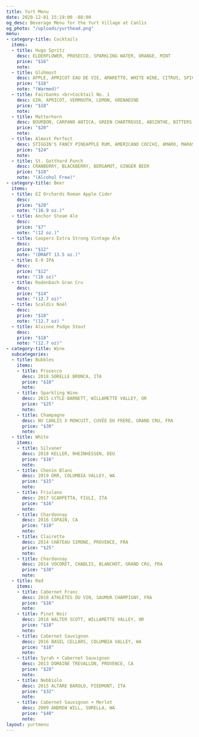 ```yaml
---
title: Yurt Menu
date: 2020-12-01 15:19:00 -08:00
og_desc: Beverage Menu for the Yurt Village at Canlis
og_photo: "/uploads/yurthead.png"
menu:
- category-title: Cocktails
  items:
  - title: Hugo Spritz
    desc: ELDERFLOWER, PROSECCO, SPARKLING WATER, ORANGE, MINT
    price: "$16"
    note: 
  - title: Glühmost
    desc: APPLE, APRICOT EAU DE VIE, AMARETTO, WHITE WINE, CITRUS, SPICES
    price: "$18"
    note: "(Warmed)"
  - title: Fairbanks <br>Cocktail No. 1
    desc: GIN, APRICOT, VERMOUTH, LEMON, GRENADINE
    price: "$18"
    note: 
  - title: Matterhorn
    desc: BOURBON, CARPANO ANTICA, GREEN CHARTREUSE, ABSINTHE, BITTERS
    price: "$20"
    note: 
  - title: Almost Perfect
    desc: STIGGIN'S FANCY PINEAPPLE RUM, AMERICANO COCCHI, AMARO, MARASCHINO, BITTERS
    price: "$24"
    note: 
  - title: St. Gotthard Punch
    desc: CRANBERRY, BLACKBERRY, BERGAMOT, GINGER BEER
    price: "$10"
    note: "(Alcohol Free)"
- category-title: Beer
  items:
  - title: EZ Orchards Roman Apple Cider
    desc: 
    price: "$20"
    note: "(16.9 oz.)"
  - title: Anchor Steam Ale
    desc: 
    price: "$7"
    note: "(12 oz.)"
  - title: Coopers Extra Strong Vintage Ale
    desc: 
    price: "$12"
    note: "(DRAFT 13.5 oz.)"
  - title: E-9 IPA
    desc: 
    price: "$12"
    note: "(16 oz)"
  - title: Rodenbach Gran Cru
    desc: 
    price: "$14"
    note: "(12.7 oz)"
  - title: Scaldis Noël
    desc: 
    price: "$18"
    note: "(12.7 oz) "
  - title: Alvinne Podge Stout
    desc: 
    price: "$18"
    note: "(12.7 oz)"
- category-title: Wine
  subcategories:
  - title: Bubbles
    items:
    - title: Prosecco
      desc: 2018 SORELLE BRONCA, ITA
      price: "$18"
      note: 
    - title: Sparkling Wine
      desc: 2015 LYTLE-BARNETT, WILLAMETTE VALLEY, OR
      price: "$25"
      note: 
    - title: Champagne
      desc: NV CANLIS X MONCUIT, CUVÉE DU FRÉRE, GRAND CRU, FRA
      price: "$30"
      note: 
  - title: White
    items:
    - title: Silvaner
      desc: 2018 KELLER, RHEINHESSEN, DEU
      price: "$16"
      note: 
    - title: Chenin Blanc
      desc: 2019 ORR, COLUMBIA VALLEY, WA
      price: "$15"
      note: 
    - title: Friulano
      desc: 2017 SCARPETTA, FIULI, ITA
      price: "$16"
      note: 
    - title: Chardonnay
      desc: 2016 COPAIN, CA
      price: "$18"
      note: 
    - title: Clairette
      desc: 2014 CHÂTEAU SIMONE, PROVENCE, FRA
      price: "$25"
      note: 
    - title: Chardonnay
      desc: 2014 VOCORET, CHABLIS, BLANCHOT, GRAND CRU, FRA
      price: "$30"
      note: 
  - title: Red
    items:
    - title: Cabernet Franc
      desc: 2018 ATHLÉTES DU VIN, SAUMUR CHAMPIGNY, FRA
      price: "$16"
      note: 
    - title: Pinot Noir
      desc: 2018 WALTER SCOTT, WILLAMETTE VALLEY, OR
      price: "$18"
      note: 
    - title: Cabernet Sauvignon
      desc: 2016 BASEL CELLARS, COLUMBIA VALLEY, WA
      price: "$18"
      note: 
    - title: Syrah + Cabernet Sauvignon
      desc: 2013 DOMAINE TRÉVALLON, PROVENCE, CA
      price: "$28"
      note: 
    - title: Nebbiolo
      desc: 2015 ALTARE BAROLO, PIEDMONT, ITA
      price: "$32"
      note: 
    - title: Cabernet Sauvignon + Merlot
      desc: 2009 ANDREW WILL, SORELLA, WA
      price: "$40"
      note: 
layout: yurtmenu
---
```


